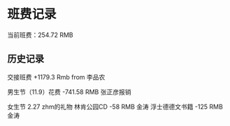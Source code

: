 # 班费记录

当前班费：254.72 RMB 

## 历史记录
交接班费
  +1179.3 Rmb      from 李品农

男生节（11.9）花费
  -741.58 RMB      张正彦报销

女生节
  2.27 
  zhm的礼物
  林肯公园CD
  -58 RMB          金涛
  浮士德德文书籍
  -125 RMB         金涛
